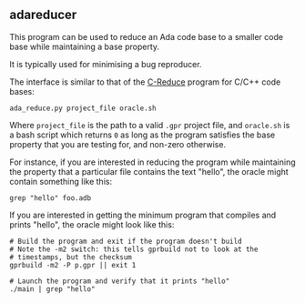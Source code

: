 ## adareducer

This program can be used to reduce an Ada code base to a smaller
code base while maintaining a base property.

It is typically used for minimising a bug reproducer.

The interface is similar to that of the [C-Reduce](https://embed.cs.utah.edu/creduce/) program for C/C++ code bases:

    ada_reduce.py project_file oracle.sh

Where `project_file` is the path to a valid `.gpr` project file, and `oracle.sh`
is a bash script which returns `0` as long as the program satisfies the base
property that you are testing for, and non-zero otherwise.

For instance, if you are interested in reducing the program while maintaining the property that a particular file contains the text "hello", the oracle might contain something like this:

    grep "hello" foo.adb

If you are interested in getting the minimum program that compiles and prints "hello", the oracle might look like this:

    # Build the program and exit if the program doesn't build
    # Note the -m2 switch: this tells gprbuild not to look at the
    # timestamps, but the checksum
    gprbuild -m2 -P p.gpr || exit 1

    # Launch the program and verify that it prints "hello"
    ./main | grep "hello"
